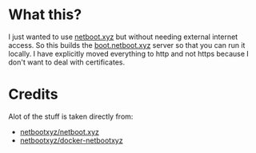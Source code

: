 # What this?

I just wanted to use [netboot.xyz](https://netboot.xyz) but without needing external internet access. So this builds the [boot.netboot.xyz](https://boot.netboot.xyz) server so that you can run it locally. I have explicitly moved everything to http and not https because I don't want to deal with certificates.


# Credits

Alot of the stuff is taken directly from:
- [netbootxyz/netboot.xyz](https://github.com/netbootxyz/netboot.xyz)
- [netbootxyz/docker-netbootxyz](https://github.com/netbootxyz/docker-netbootxyz)